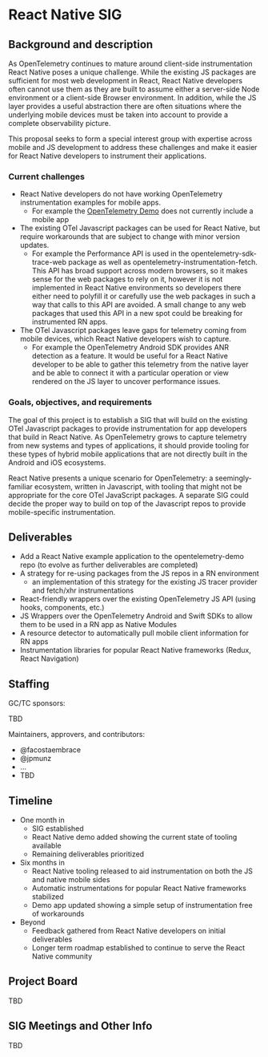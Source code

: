 # React Native SIG

## Background and description

As OpenTelemetry continues to mature around client-side instrumentation React Native poses a unique challenge. While the
existing JS packages are sufficient for most web development in React, React Native developers often cannot use them as
they are built to assume either a server-side Node environment or a client-side Browser environment. In addition, while
the JS layer provides a useful abstraction there are often situations where the underlying mobile devices must be taken
into account to provide a complete observability picture.

This proposal seeks to form a special interest group with expertise across mobile and JS development to address these
challenges and make it easier for React Native developers to instrument their applications.

### Current challenges

- React Native developers do not have working OpenTelemetry instrumentation examples for mobile apps.
  - For example the [OpenTelemetry Demo](https://github.com/open-telemetry/opentelemetry-demo) does not currently 
include a mobile app
- The existing OTel Javascript packages can be used for React Native, but require workarounds that are subject to change
  with minor version updates.
  - For example the Performance API is used in the opentelemetry-sdk-trace-web package as well as
opentelemetry-instrumentation-fetch. This API has broad support across modern browsers, so it makes sense for the web
packages to rely on it, however it is not implemented in React Native environments so developers there either need to
polyfill it or carefully use the web packages in such a way that calls to this API are avoided. A small change to any
web packages that used this API in a new spot could be breaking for instrumented RN apps.
- The OTel Javascript packages leave gaps for telemetry coming from mobile devices, which React Native developers wish
to capture.
  - For example the OpenTelemetry Android SDK provides ANR detection as a feature. It would be useful for a React Native
developer to be able to gather this telemetry from the native layer and be able to connect it with a particular operation
or view rendered on the JS layer to uncover performance issues.

### Goals, objectives, and requirements

The goal of this project is to establish a SIG that will build on the existing OTel Javascript packages to provide
instrumentation for app developers that build in React Native. As OpenTelemetry grows to capture telemetry from new
systems and types of applications, it should provide tooling for these types of hybrid mobile applications that are
not directly built in the Android and iOS ecosystems.

React Native presents a unique scenario for OpenTelemetry: a seemingly-familiar ecosystem, written in Javascript, with
tooling that might not be appropriate for the core OTel JavaScript packages. A separate SIG could decide the proper way to
build on top of the Javascript repos to provide mobile-specific instrumentation.

## Deliverables

- Add a React Native example application to the opentelemetry-demo repo (to evolve as further deliverables are completed)
- A strategy for re-using packages from the JS repos in a RN environment
  - an implementation of this strategy for the existing JS tracer provider and fetch/xhr instrumentations
- React-friendly wrappers over the existing OpenTelemetry JS API (using hooks, components, etc.)
- JS Wrappers over the OpenTelemetry Android and Swift SDKs to allow them to be used in a RN app as Native Modules
- A resource detector to automatically pull mobile client information for RN apps
- Instrumentation libraries for popular React Native frameworks (Redux, React Navigation)

## Staffing

GC/TC sponsors:

TBD

Maintainers, approvers, and contributors:

- @facostaembrace
- @jpmunz
- ...
- TBD

## Timeline

- One month in
  - SIG established
  - React Native demo added showing the current state of tooling available
  - Remaining deliverables prioritized
- Six months in
  - React Native tooling released to aid instrumentation on both the JS and native mobile sides
  - Automatic instrumentations for popular React Native frameworks stabilized
  - Demo app updated showing a simple setup of instrumentation free of workarounds
- Beyond
  - Feedback gathered from React Native developers on initial deliverables
  - Longer term roadmap established to continue to serve the React Native community

## Project Board

TBD

## SIG Meetings and Other Info

TBD
